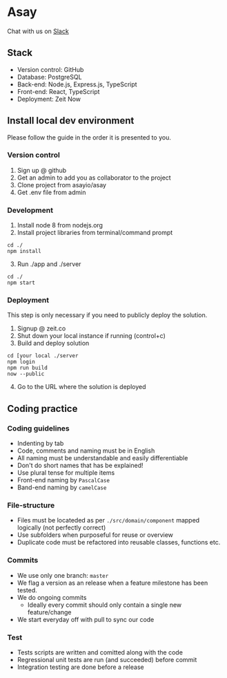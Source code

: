 # Asay
Chat with us on [Slack](https://join.slack.com/t/asay/shared_invite/enQtMjUyNjQxODYxNjM0LTgzNWFkZTc5ZjZlNTdiNTlkMjhjMzdkOTUyMTg0NzRkNTRjNzhhZjVmMjQwMzJjYWUwYThmYWVkYTY1MzZlMzk)

## Stack
- Version control: GitHub
- Database: PostgreSQL
- Back-end: Node.js, Express.js, TypeScript
- Front-end: React, TypeScript
- Deployment: Zeit Now

## Install local dev environment
Please follow the guide in the order it is presented to you.

### Version control
 1. Sign up @ github
 2. Get an admin to add you as collaborator to the project
 3. Clone project from asayio/asay
 4. Get .env file from admin

### Development
1. Install node 8 from nodejs.org
2. Install project libraries from terminal/command prompt
```
cd ./
npm install
```    
3. Run ./app and ./server 
```
cd ./
npm start
``` 
### Deployment
This step is only necessary if you need to publicly deploy the solution.

1. Signup @ zeit.co
2. Shut down your local instance if running (control+c)
3. Build and deploy solution
``` 
cd [your local ./server
npm login 
npm run build
now --public
```  
4. Go to the URL where the solution is deployed

## Coding practice

### Coding guidelines
- Indenting by tab
- Code, comments and naming must be in English
- All naming must be understandable and easily differentiable
- Don't do short names that has be explained!
- Use plural tense for multiple items
- Front-end naming by `PascalCase`
- Band-end naming by `camelCase`

### File-structure
- Files must be locateded as per `./src/domain/component` mapped logically (not perfectly correct)
- Use subfolders when purposeful for reuse or overview
- Duplicate code must be refactored into reusable classes, functions etc.

### Commits
- We use only one branch: `master`
- We flag a version as an release when a feature milestone has been tested.
- We do ongoing commits
  - Ideally every commit should only contain a single new feature/change
- We start everyday off with pull to sync our code

### Test
- Tests scripts are written and comitted along with the code
- Regressional unit tests are run (and succeeded) before commit
- Integration testing are done before a release
